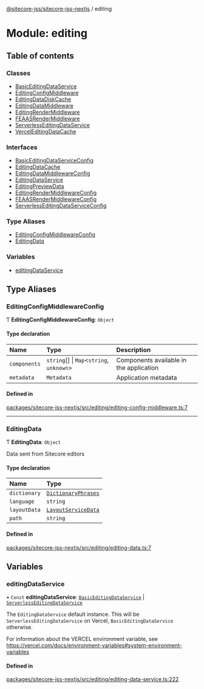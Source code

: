 [@sitecore-jss/sitecore-jss-nextjs](../README.md) / editing

# Module: editing

## Table of contents

### Classes

- [BasicEditingDataService](../classes/editing.BasicEditingDataService.md)
- [EditingConfigMiddleware](../classes/editing.EditingConfigMiddleware.md)
- [EditingDataDiskCache](../classes/editing.EditingDataDiskCache.md)
- [EditingDataMiddleware](../classes/editing.EditingDataMiddleware.md)
- [EditingRenderMiddleware](../classes/editing.EditingRenderMiddleware.md)
- [FEAASRenderMiddleware](../classes/editing.FEAASRenderMiddleware.md)
- [ServerlessEditingDataService](../classes/editing.ServerlessEditingDataService.md)
- [VercelEditingDataCache](../classes/editing.VercelEditingDataCache.md)

### Interfaces

- [BasicEditingDataServiceConfig](../interfaces/editing.BasicEditingDataServiceConfig.md)
- [EditingDataCache](../interfaces/editing.EditingDataCache.md)
- [EditingDataMiddlewareConfig](../interfaces/editing.EditingDataMiddlewareConfig.md)
- [EditingDataService](../interfaces/editing.EditingDataService.md)
- [EditingPreviewData](../interfaces/editing.EditingPreviewData.md)
- [EditingRenderMiddlewareConfig](../interfaces/editing.EditingRenderMiddlewareConfig.md)
- [FEAASRenderMiddlewareConfig](../interfaces/editing.FEAASRenderMiddlewareConfig.md)
- [ServerlessEditingDataServiceConfig](../interfaces/editing.ServerlessEditingDataServiceConfig.md)

### Type Aliases

- [EditingConfigMiddlewareConfig](editing.md#editingconfigmiddlewareconfig)
- [EditingData](editing.md#editingdata)

### Variables

- [editingDataService](editing.md#editingdataservice)

## Type Aliases

### EditingConfigMiddlewareConfig

Ƭ **EditingConfigMiddlewareConfig**: `Object`

#### Type declaration

| Name | Type | Description |
| :------ | :------ | :------ |
| `components` | `string`[] \| `Map`\<`string`, `unknown`\> | Components available in the application |
| `metadata` | `Metadata` | Application metadata |

#### Defined in

[packages/sitecore-jss-nextjs/src/editing/editing-config-middleware.ts:7](https://github.com/Sitecore/jss/blob/74e2e36b1/packages/sitecore-jss-nextjs/src/editing/editing-config-middleware.ts#L7)

___

### EditingData

Ƭ **EditingData**: `Object`

Data sent from Sitecore editors

#### Type declaration

| Name | Type |
| :------ | :------ |
| `dictionary` | [`DictionaryPhrases`](../interfaces/index.DictionaryPhrases.md) |
| `language` | `string` |
| `layoutData` | [`LayoutServiceData`](../interfaces/index.LayoutServiceData.md) |
| `path` | `string` |

#### Defined in

[packages/sitecore-jss-nextjs/src/editing/editing-data.ts:7](https://github.com/Sitecore/jss/blob/74e2e36b1/packages/sitecore-jss-nextjs/src/editing/editing-data.ts#L7)

## Variables

### editingDataService

• `Const` **editingDataService**: [`BasicEditingDataService`](../classes/editing.BasicEditingDataService.md) \| [`ServerlessEditingDataService`](../classes/editing.ServerlessEditingDataService.md)

The `EditingDataService` default instance.
This will be `ServerlessEditingDataService` on Vercel, `BasicEditingDataService` otherwise.

For information about the VERCEL environment variable, see
https://vercel.com/docs/environment-variables#system-environment-variables

#### Defined in

[packages/sitecore-jss-nextjs/src/editing/editing-data-service.ts:222](https://github.com/Sitecore/jss/blob/74e2e36b1/packages/sitecore-jss-nextjs/src/editing/editing-data-service.ts#L222)
